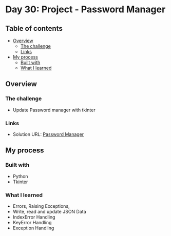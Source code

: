 # Day 30: Project - Password Manager

## Table of contents

- [Overview](#overview)
  - [The challenge](#the-challenge)
  - [Links](#links)
- [My process](#my-process)
  - [Built with](#built-with)
  - [What I learned](#what-i-learned)

## Overview

### The challenge

- Update Password manager with tkinter 

### Links

- Solution URL: [Password Manager](https://github.com/Mikerniker/100_Days_of_Python/tree/main/Day29)

## My process

### Built with

- Python
- Tkinter

### What I learned
- Errors, Raising Exceptions, 
- Write, read and update JSON Data
- IndexError Handling
- KeyError Handling
- Exception Handling


